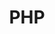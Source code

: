 ---
layout: cours
type: backEnd
number: 1
pathImg: /images/cards/php.png
title: PHP
comment: Apprendre à coder avec PHP
---